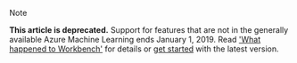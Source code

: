 >[!Note]
>**This article is deprecated.** Support for features that are not in the generally available Azure Machine Learning ends January 1, 2019. Read ['What happened to Workbench'](../machine-learning/service/overview-what-happened-to-workbench.md) for details or [get started](../machine-learning/service/index.yml) with the latest version.